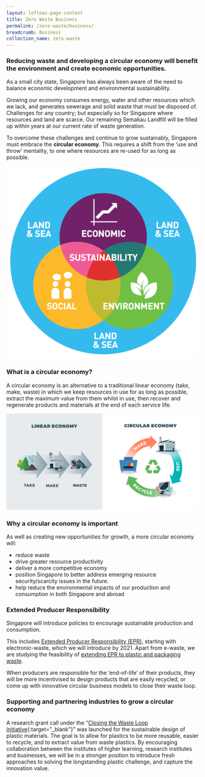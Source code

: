 ```yaml
---
layout: leftnav-page-content
title: Zero Waste Business
permalink: /zero-waste/business/
breadcrumb: Business
collection_name: zero-waste
---
```


### Reducing waste and developing a circular economy will benefit the environment and create economic opportunities.

As a small city state, Singapore has always been aware of the need to balance economic development and environmental sustainability. 

Growing our economy consumes energy, water and other resources which we lack, and generates sewerage and solid waste that must be disposed of. Challenges for any country; but especially so for Singapore where resources and land are scarce. Our remaining Semakau Landfill will be filled up within years at our current rate of waste generation.

To overcome these challenges and continue to grow sustainably, Singapore must embrace the **circular economy**. This requires a shift from the ‘use and throw’ mentality, to one where resources are re-used for as long as possible. 

![balance economic development with sustainability](/images/sustainability.png)


### What is a circular economy?

A circular economy is an alternative to a traditional linear economy (take, make, waste) in which we keep resources in use for as long as possible, extract the maximum value from them whilst in use, then recover and regenerate products and materials at the end of each service life.

![Circular Economy](/images/circular.png)


### Why a circular economy is important

As well as creating new opportunities for growth, a more circular economy will:

* reduce waste
* drive greater resource productivity 
* deliver a more competitive economy
* position Singapore to better address emerging resource security/scarcity issues in the future. 
* help reduce the environmental impacts of our production and consumption in both Singapore and abroad


### Extended Producer Responsibility

Singapore will introduce policies to encourage sustainable production and consumption.

This includes [Extended Producer Responsibility (EPR)](/extended-producer-responsibility/), starting with electronic-waste, which we will introduce by 2021. Apart from e-waste, we are studying the feasibility of [extending EPR to plastic and packaging waste](/mandatory-reporting-packaging-waste/). 

When producers are responsible for the ‘end-of-life’ of their products, they will be more incentivised to design products that are easily recycled, or come up with innovative circular business models to close their waste loop.


### Supporting and partnering industries to grow a circular economy

A research grant call under the “[Closing the Waste Loop Initiative](https://www.nea.gov.sg/programmes-grants/grants-and-awards/closing-the-waste-loop-initiative){:target="_blank"}” was launched for the sustainable design of plastic materials. The goal is to allow for plastics to be more reusable, easier to recycle, and to extract value from waste plastics. By encouraging collaboration between the institutes of higher learning, research institutes and businesses, we will be in a stronger position to introduce fresh approaches to solving the longstanding plastic challenge, and capture the innovation value.

